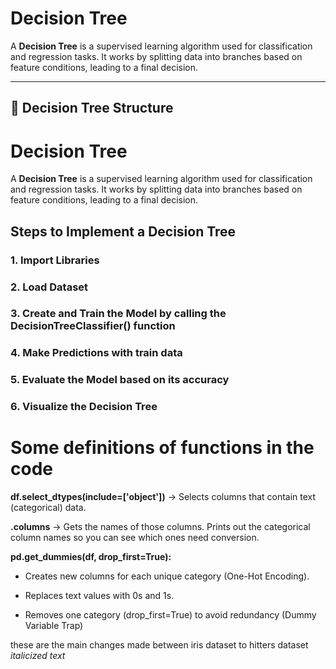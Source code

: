 # Decision Tree

A **Decision Tree** is a supervised learning algorithm used for classification and regression tasks. It works by splitting data into branches based on feature conditions, leading to a final decision.

---

## 📌 Decision Tree Structure
# Decision Tree

A **Decision Tree** is a supervised learning algorithm used for classification and regression tasks. It works by splitting data into branches based on feature conditions, leading to a final decision.




## Steps to Implement a Decision Tree

### **1.  Import Libraries**
### **2.  Load Dataset**
### **3.  Create and Train the Model by calling the DecisionTreeClassifier() function**
### **4.  Make Predictions with train data**
### **5. Evaluate the Model based on its accuracy**
### **6. Visualize the Decision Tree**


# Some definitions of functions in the code 


**df.select_dtypes(include=['object'])**  → Selects columns that contain text (categorical) data.

**.columns** → Gets the names of those columns.
Prints out the categorical column names so you can see which ones need conversion.

**pd.get_dummies(df, drop_first=True):**


*   Creates new columns for each unique category (One-Hot Encoding).
*   Replaces text values with 0s and 1s.


*  Removes one category (drop_first=True) to avoid redundancy (Dummy Variable Trap)




these are the main changes made between iris dataset to hitters dataset
*italicized text*
